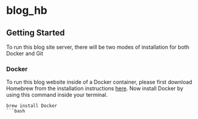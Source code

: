 # blog_hb

## Getting Started

To run this blog site server, there will be two modes of installation for both Docker and Git

### Docker

To run this blog website inside of a Docker container, please first download Homebrew from the installation instructions [here](www.google.com). Now install Docker by using this command inside your terminal.

````
brew install Docker
```bash

````
